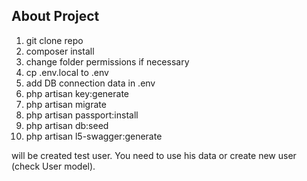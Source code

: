 ## About Project

1. git clone repo
2. composer install
3. change folder permissions if necessary
4. cp .env.local to .env
5. add DB connection data in .env
6. php artisan key:generate
7. php artisan migrate
8. php artisan passport:install
9. php artisan db:seed
10. php artisan l5-swagger:generate

will be created test user. You need to use his data or create new user (check User model).

